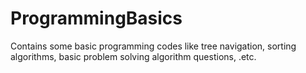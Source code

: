# ProgrammingBasics

Contains some basic programming codes like tree navigation, sorting algorithms,
basic problem solving algorithm questions, .etc.
